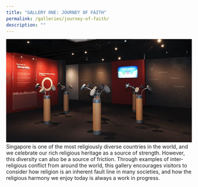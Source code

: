 ```yaml
---
title: "GALLERY ONE: JOURNEY OF FAITH"
permalink: /galleries/journey-of-faith/
description: ""
---
```

![Gallery One: Journey of Faith](/images/G1_1.jpg)
Singapore is one of the most religiously diverse countries in the world, and we celebrate our rich religious heritage as a source of strength. However, this diversity can also be a source of friction. Through examples of inter-religious conflict from around the world, this gallery encourages visitors to consider how religion is an inherent fault line in many societies, and how the religious harmony we enjoy today is always a work in progress.